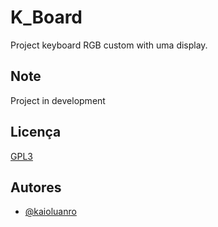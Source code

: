 
# K_Board

Project keyboard RGB custom with uma display.


## Note

Project in development


## Licença

[GPL3](https://choosealicense.com/licenses/gpl-3.0/)


## Autores

- [@kaioluanro](https://github.com/kaioluanro)

